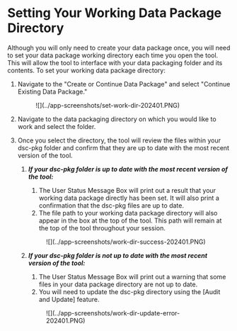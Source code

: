 # Setting Your Working Data Package Directory

Although you will only need to create your data package once, you will need to set your data package working directory each time you open the tool. This will allow the tool to interface with your data packaging folder and its contents. To set your working data package directory:

1. Navigate to the "Create or Continue Data Package" and select "Continue Existing Data Package."

    <figure markdown>
        ![](../app-screenshots/set-work-dir-202401.PNG)
        <figcaption></figcaption>
    </figure>

2. Navigate to the data packaging directory on which you would like to work and select the folder.
3. Once you select the directory, the tool will review the files within your dsc-pkg folder and confirm that they are up to date with the most recent version of the tool.
    1. ***If your dsc-pkg folder is up to date with the most recent version of the tool:***
        1. The User Status Message Box will print out a result that your working data package directly has been set. It will also print a confirmation that the dsc-pkg files are up to date. 
        2. The file path to your working data package directory will also appear in the box at the top of the tool. This path will remain at the top of the tool throughout your session.

        <figure markdown>
            ![](../app-screenshots/work-dir-success-202401.PNG)
            <figcaption></figcaption>
        </figure>
    
    2. ***If your dsc-pkg folder is not up to date with the most recent version of the tool:***
        1. The User Status Message Box will print out a warning that some files in your data package directory are not up to date. 
        2. You will need to update the dsc-pkg directory using the [Audit and Update] feature.

        <figure markdown>
            ![](../app-screenshots/work-dir-update-error-202401.PNG)
            <figcaption></figcaption>
        </figure>